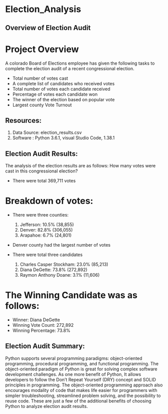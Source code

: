 # Election_Analysis
## Overview of Election Audit

# Project Overview
A colorado Board of Elections employee has given the following tasks to complete the election audit of a recent congressional election.
* Total number of votes cast
* A complete list of candidates who received votes
* Total number of votes each candidate received
* Percentage of votes each candidate won
* The winner of the election based on popular vote 
* Largest county Vote Turnout

## Resources:
1. Data Source: election_results.csv
2. Software : Python 3.6.1, visual Studio Code, 1.38.1

## Election Audit Results:
The analysis of the election results are as follows:
How many votes were cast in this congressional election?
- There were total 369,711 votes
# Breakdown of votes:
- There were three counties:
  1. Jefferson: 10.5% (38,855)
  2. Denver: 82.8% (306,055)
  3. Arapahoe: 6.7% (24,801)

- Denver county had the largest number of votes
- There were total three candidates
  1. Charles Casper Stockham: 23.0% (85,213)
  2. Diana DeGette: 73.8% (272,892)
  3. Raymon Anthony Doane: 3.1% (11,606)

# The Winning Candidate was as follows:
* Winner: Diana DeGette
* Winning Vote Count: 272,892
* Winning Percentage: 73.8%

## Election Audit Summary:
Python supports several programming paradigms: object-oriented programming, procedural programming, and functional programming. The object-oriented paradigm of Python is great for solving complex software development challenges. As one more benefit of Python, It allows developers to follow the Don’t Repeat Yourself (DRY) concept and SOLID principles in programming. The object-oriented programming approach also encourages modality of code that makes life easier for programmers with simpler troubleshooting, streamlined problem solving, and the possibility to reuse code. These are just a few of the additional benefits of choosing Python to analyze election audit results. 
